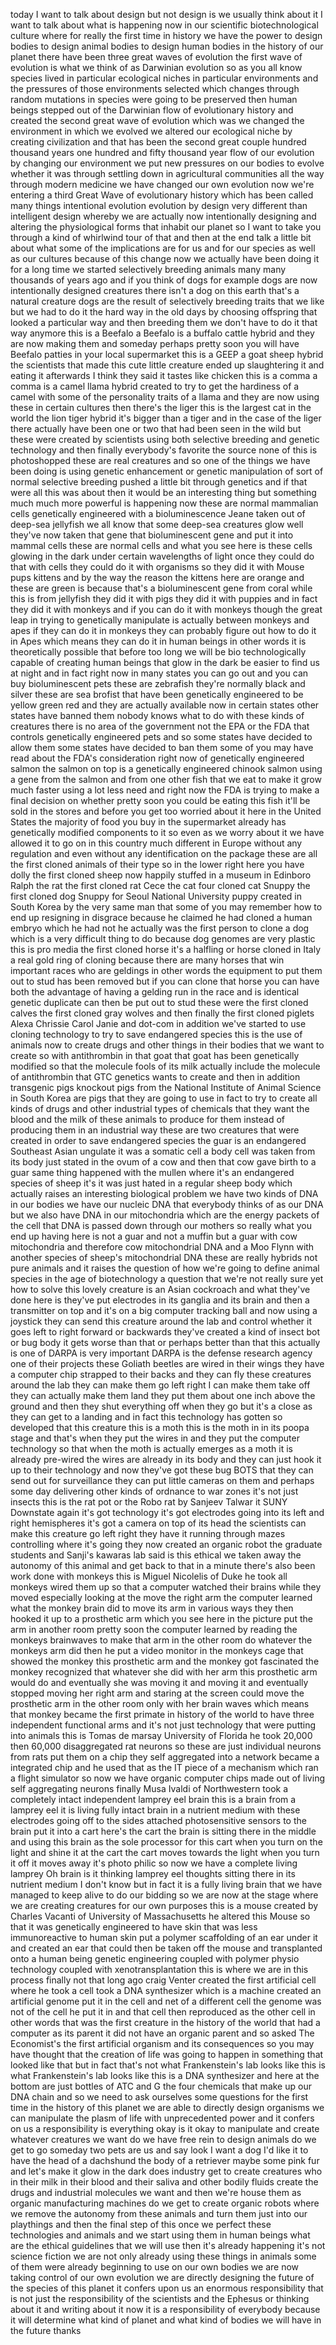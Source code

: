 
today I want to talk about design but
not design is we usually think about it
I want to talk about what is happening
now in our scientific biotechnological
culture where for really the first time
in history we have the power to design
bodies to design animal bodies to design
human bodies in the history of our
planet there have been three great waves
of evolution the first wave of evolution
is what we think of as Darwinian
evolution so as you all know species
lived in particular ecological niches in
particular environments and the
pressures of those environments selected
which changes through random mutations
in species were going to be preserved
then human beings stepped out of the
Darwinian flow of evolutionary history
and created the second great wave of
evolution which was we changed the
environment in which we evolved we
altered our ecological niche by creating
civilization and that has been the
second great couple hundred thousand
years one hundred and fifty thousand
year flow of our evolution by changing
our environment we put new pressures on
our bodies to evolve whether it was
through settling down in agricultural
communities all the way through modern
medicine we have changed our own
evolution now we&#39;re entering a third
Great Wave of evolutionary history which
has been called many things intentional
evolution evolution by design very
different than intelligent design
whereby we are actually now
intentionally designing and altering the
physiological forms that inhabit our
planet so I want to take you through a
kind of whirlwind tour of that and then
at the end talk a little bit about what
some of the implications are for us and
for our species as well as our cultures
because of this change now we actually
have been doing it for a long time
we started selectively breeding animals
many many thousands of years ago and if
you think of dogs for example dogs are
now intentionally designed creatures
there isn&#39;t a dog on this earth that&#39;s a
natural creature dogs are the result of
selectively breeding traits that we like
but we had to do it the hard way in the
old days by choosing offspring that
looked a particular way and then
breeding them we don&#39;t have to do it
that way anymore this is a Beefalo a
Beefalo is a buffalo cattle hybrid and
they are now making them and someday
perhaps pretty soon you will have
Beefalo patties in your local
supermarket this is a GEEP a goat sheep
hybrid the scientists that made this
cute little creature ended up
slaughtering it and eating it afterwards
I think they said it tastes like chicken
this is a comma a comma is a camel llama
hybrid created to try to get the
hardiness of a camel with some of the
personality traits of a llama and they
are now using these in certain cultures
then there&#39;s the liger this is the
largest cat in the world the lion tiger
hybrid it&#39;s bigger than a tiger and in
the case of the liger there actually
have been one or two that had been seen
in the wild but these were created by
scientists using both selective breeding
and genetic technology and then finally
everybody&#39;s favorite the source none of
this is photoshopped these are real
creatures and so one of the things we
have been doing is using genetic
enhancement or genetic manipulation of
sort of normal selective breeding pushed
a little bit through genetics and if
that were all this was about then it
would be an interesting thing but
something much much more powerful is
happening now these are normal mammalian
cells genetically engineered with a
bioluminescence
Jeane taken out of deep-sea jellyfish we
all know that some deep-sea creatures
glow
well they&#39;ve now taken that gene that
bioluminescent gene and put it into
mammal cells these are normal cells and
what you see here is these cells glowing
in the dark under certain wavelengths of
light
once they could do that with cells they
could do it with organisms so they did
it with Mouse pups kittens and by the
way the reason the kittens here are
orange and these are green is because
that&#39;s a bioluminescent gene from coral
while this is from jellyfish they did it
with pigs they did it with puppies and
in fact they did it with monkeys and if
you can do it with monkeys though the
great leap in trying to genetically
manipulate is actually between monkeys
and apes if they can do it in monkeys
they can probably figure out how to do
it in Apes which means they can do it in
human beings in other words it is
theoretically possible that before too
long we will be bio technologically
capable of creating human beings that
glow in the dark be easier to find us at
night and in fact right now in many
states you can go out and you can buy
bioluminescent pets
these are zebrafish they&#39;re normally
black and silver these are sea brofist
that have been genetically engineered to
be yellow green red and they are
actually available now in certain states
other states have banned them nobody
knows what to do with these kinds of
creatures there is no area of the
government not the EPA or the FDA that
controls genetically engineered pets and
so some states have decided to allow
them some states have decided to ban
them some of you may have read about the
FDA&#39;s consideration right now of
genetically engineered salmon the salmon
on top is a genetically engineered
chinook salmon using a gene from the
salmon and from one other fish that we
eat to make it grow much faster using a
lot less
need and right now the FDA is trying to
make a final decision on whether pretty
soon you could be eating this fish it&#39;ll
be sold in the stores and before you get
too worried about it here in the United
States the majority of food you buy in
the supermarket already has genetically
modified components to it
so even as we worry about it we have
allowed it to go on in this country much
different in Europe without any
regulation and even without any
identification on the package these are
all the first cloned animals of their
type so in the lower right here you have
dolly the first cloned sheep now happily
stuffed in a museum in Edinboro Ralph
the rat the first cloned rat Cece the
cat four cloned cat Snuppy the first
cloned dog Snuppy for Seoul National
University puppy created in South Korea
by the very same man that some of you
may remember how to end up resigning in
disgrace because he claimed he had
cloned a human embryo which he had not
he actually was the first person to
clone a dog which is a very difficult
thing to do because dog genomes are very
plastic this is pro media the first
cloned horse it&#39;s a halfling or horse
cloned in Italy a real gold ring of
cloning because there are many horses
that win important races who are
geldings in other words the equipment to
put them out to stud has been removed
but if you can clone that horse you can
have both the advantage of having a
gelding run in the race and is identical
genetic duplicate can then be put out to
stud these were the first cloned calves
the first cloned gray wolves and then
finally the first cloned piglets Alexa
Chrissie Carol Janie and dot-com in
addition we&#39;ve started to use cloning
technology to try to save endangered
species this is the use of animals now
to create drugs and other things in
their bodies that we want to create so
with antithrombin in that goat that goat
has been genetically modified so that
the molecule
fools of its milk actually include the
molecule of antithrombin that GTC
genetics wants to create and then in
addition transgenic pigs knockout pigs
from the National Institute of Animal
Science in South Korea are pigs that
they are going to use in fact to try to
create all kinds of drugs and other
industrial types of chemicals that they
want the blood and the milk of these
animals to produce for them instead of
producing them in an industrial way
these are two creatures that were
created in order to save endangered
species the guar is an endangered
Southeast Asian ungulate it was a
somatic cell a body cell was taken from
its body just stated in the ovum of a
cow and then that cow gave birth to a
guar same thing happened with the mullen
where it&#39;s an endangered species of
sheep it&#39;s it was just hated in a
regular sheep body which actually raises
an interesting biological problem we
have two kinds of DNA in our bodies we
have our nucleic DNA that everybody
thinks of as our DNA but we also have
DNA in our mitochondria which are the
energy packets of the cell that DNA is
passed down through our mothers so
really what you end up having here is
not a guar and not a muffin but a guar
with cow mitochondria and therefore cow
mitochondrial DNA and a Moo Flynn with
another species of sheep&#39;s mitochondrial
DNA these are really hybrids not pure
animals and it raises the question of
how we&#39;re going to define animal species
in the age of biotechnology a question
that we&#39;re not really sure yet how to
solve this lovely creature is an Asian
cockroach and what they&#39;ve done here is
they&#39;ve put electrodes in its ganglia
and its brain and then a transmitter on
top and it&#39;s on a big computer tracking
ball and now using a joystick they
can send this creature around the lab
and control whether it goes left to
right forward or backwards they&#39;ve
created a kind of insect bot or bug body
it gets worse than that or perhaps
better than that this actually is one of
DARPA is very important DARPA is the
defense research agency one of their
projects these Goliath beetles are wired
in their wings they have a computer chip
strapped to their backs and they can fly
these creatures around the lab they can
make them go left right I can make them
take off they can actually make them
land they put them about one inch above
the ground and then they shut everything
off when they go but it&#39;s a close as
they can get to a landing and in fact
this technology has gotten so developed
that this creature this is a moth this
is the moth in in its poopa stage and
that&#39;s when they put the wires in and
they put the computer technology so that
when the moth is actually emerges as a
moth it is already pre-wired the wires
are already in its body and they can
just hook it up to their technology and
now they&#39;ve got these bug BOTS that they
can send out for surveillance they can
put little cameras on them and perhaps
some day delivering other kinds of
ordnance to war zones it&#39;s not just
insects this is the rat pot or the Robo
rat by Sanjeev Talwar it SUNY Downstate
again it&#39;s got technology it&#39;s got
electrodes going into its left and right
hemispheres it&#39;s got a camera on top of
its head
the scientists can make this creature go
left right they have it running through
mazes controlling where it&#39;s going they
now created an organic robot the
graduate students and Sanji&#39;s kawaras
lab said is this ethical we taken away
the autonomy of this animal and get back
to that in a minute there&#39;s also been
work done with monkeys this is Miguel
Nicolelis of Duke he took all monkeys
wired them up so that a computer watched
their brains while they moved especially
looking at the move
the right arm the computer learned what
the monkey brain did to move its arm in
various ways they then hooked it up to a
prosthetic arm which you see here in the
picture put the arm in another room
pretty soon the computer learned by
reading the monkeys brainwaves to make
that arm in the other room
do whatever the monkeys arm did then he
put a video monitor in the monkeys cage
that showed the monkey this prosthetic
arm and the monkey got fascinated the
monkey recognized that whatever she did
with her arm this prosthetic arm would
do and eventually she was moving it and
moving it and eventually stopped moving
her right arm and staring at the screen
could move the prosthetic arm in the
other room only with her brain waves
which means that monkey became the first
primate in history of the world to have
three independent functional arms and
it&#39;s not just technology that were
putting into animals
this is Tomas de marsay University of
Florida he took 20,000 then 60,000
disaggregated rat neurons so these are
just individual neurons from rats put
them on a chip they self aggregated into
a network became a integrated chip and
he used that as the IT piece of a
mechanism which ran a flight simulator
so now we have organic computer chips
made out of living self aggregating
neurons finally Musa Ivaldi of
Northwestern took a completely intact
independent lamprey eel brain this is a
brain from a lamprey eel it is living
fully intact brain in a nutrient medium
with these electrodes going off to the
sides attached photosensitive sensors to
the brain put it into a cart
here&#39;s the cart the brain is sitting
there in the middle and using this brain
as the sole processor for this cart when
you turn on the light and shine it at
the cart the cart moves towards the
light when you turn it off it moves away
it&#39;s photo philic so now we have a
complete living lamprey Oh brain is it
thinking lamprey eel thoughts sitting
there in its nutrient medium I don&#39;t
know but in fact it is a fully living
brain that we have managed to keep alive
to do our bidding so we are now at the
stage where we are creating creatures
for our own purposes this is a mouse
created by Charles Vacanti of University
of Massachusetts he altered this Mouse
so that it was genetically engineered to
have skin that was less immunoreactive
to human skin put a polymer scaffolding
of an ear under it and created an ear
that could then be taken off the mouse
and transplanted onto a human being
genetic engineering coupled with polymer
physio technology coupled with
xenotransplantation this is where we are
in this process finally not that long
ago craig Venter created the first
artificial cell where he took a cell
took a DNA synthesizer which is a
machine created an artificial genome put
it in the cell and net of a different
cell the genome was not of the cell he
put it in and that cell then reproduced
as the other cell in other words that
was the first creature in the history of
the world that had a computer as its
parent it did not have an organic parent
and so asked The Economist&#39;s the first
artificial organism and its consequences
so you may have thought that the
creation of life was going to happen in
something that looked like that but in
fact that&#39;s not what Frankenstein&#39;s lab
looks like this is what Frankenstein&#39;s
lab looks like this is a DNA synthesizer
and here at the bottom are just bottles
of ATC and G the four chemicals that
make up our DNA chain and so we need to
ask ourselves some questions for the
first time in the history of this planet
we are able to directly design organisms
we can manipulate the plasm of life with
unprecedented power and it confers on us
a responsibility is everything
okay is it okay to manipulate and create
whatever creatures we want do we have
free rein to design animals do we get to
go someday two pets are us and say look
I want a dog I&#39;d like it to have the
head of a dachshund the body of a
retriever maybe some pink fur and let&#39;s
make it glow in the dark does industry
get to create creatures who in their
milk in their blood and their saliva and
other bodily fluids create the drugs and
industrial molecules we want and then
we&#39;re house them as organic
manufacturing machines do we get to
create organic robots where we remove
the autonomy from these animals and turn
them just into our playthings and then
the final step of this once we perfect
these technologies and animals and we
start using them in human beings what
are the ethical guidelines that we will
use then it&#39;s already happening it&#39;s not
science fiction we are not only already
using these things in animals some of
them were already beginning to use on
our own bodies we are now taking control
of our own evolution we are directly
designing the future of the species of
this planet it confers upon us an
enormous responsibility that is not just
the responsibility of the scientists and
the Ephesus or thinking about it and
writing about it now it is a
responsibility of everybody because it
will determine what kind of planet and
what kind of bodies we will have in the
future thanks
